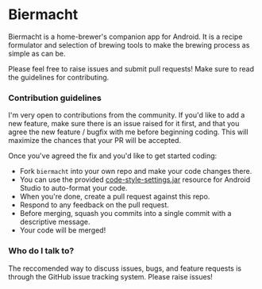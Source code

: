 # Biermacht #

Biermacht is a home-brewer's companion app for Android.  It is a recipe formulator and selection of brewing tools to make the brewing process as simple as can be.

Please feel free to raise issues and submit pull requests!  Make sure to read the guidelines for contributing.

### Contribution guidelines ###

I'm very open to contributions from the community.  If you'd like to add a new feature, make sure there is an issue raised for it first, and that you agree the new feature / bugfix with me before beginning coding.  This will maximize the chances that your PR will be accepted.

Once you've agreed the fix and you'd like to get started coding:
  - Fork `biermacht` into your own repo and make your code changes there.
  - You can use the provided [code-style-settings.jar](https://github.com/caseydavenport/biermacht/tree/master/android-studio) resource for Android Studio to auto-format your code.
  - When you're done, create a pull request against this repo.
  - Respond to any feedback on the pull request.
  - Before merging, squash you commits into a single commit with a descriptive message.
  - Your code will be merged!

### Who do I talk to? ###

The reccomended way to discuss issues, bugs, and feature requests is through the GitHub issue tracking system.  Please raise issues!
